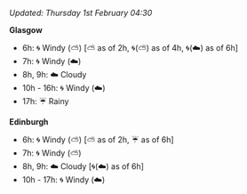 *Updated: Thursday 1st February 04:30*

**Glasgow**

* 6h: :cyclone: Windy (:partly_sunny:) [:partly_sunny: as of 2h, :cyclone:(:partly_sunny:) as of 4h, :cyclone:(:cloud:) as of 6h]
* 7h: :cyclone: Windy (:cloud:)
* 8h, 9h: :cloud: Cloudy
* 10h - 16h: :cyclone: Windy (:cloud:)
* 17h: :umbrella: Rainy

**Edinburgh**

* 6h: :cyclone: Windy (:partly_sunny:) [:partly_sunny: as of 2h, :umbrella: as of 6h]
* 7h: :cyclone: Windy (:partly_sunny:)
* 8h, 9h: :cloud: Cloudy [:cyclone:(:cloud:) as of 6h]
* 10h - 17h: :cyclone: Windy (:cloud:)
